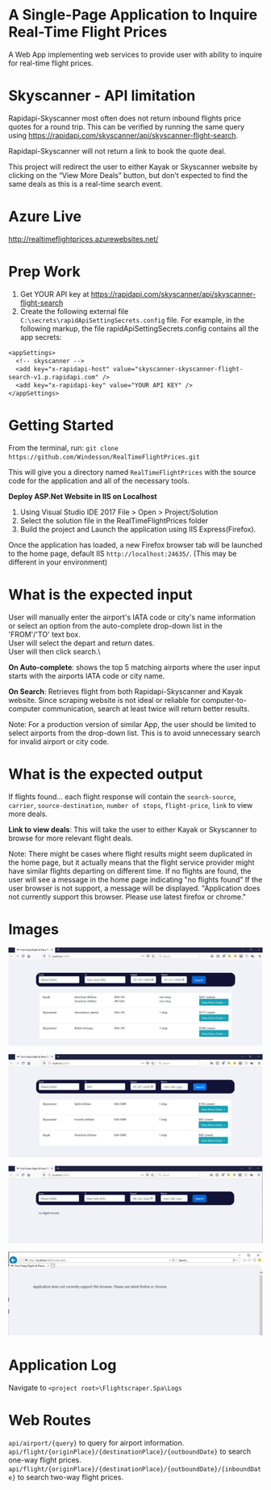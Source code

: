 A Single-Page Application to Inquire Real-Time Flight Prices
==============================================================
A Web App implementing web services to provide user with ability to inquire for real-time flight prices.

Skyscanner - API limitation
==============================
Rapidapi-Skyscanner most often does not return inbound flights price quotes for a round trip. This can be verified by running the same query using https://rapidapi.com/skyscanner/api/skyscanner-flight-search.

Rapidapi-Skyscanner will not return a link to book the quote deal. 

This project will redirect the user to either Kayak or Skyscanner website by clicking on the “View More Deals” button, but don't expected to find the same deals as this is a real-time search event.

Azure Live
===========
http://realtimeflightprices.azurewebsites.net/

Prep Work
===============
1. Get YOUR API key at https://rapidapi.com/skyscanner/api/skyscanner-flight-search
2. Create the following external file `C:\secrets\rapidApiSettingSecrets.config` file.
For example, in the following markup, the file rapidApiSettingSecrets.config contains all the app secrets:
```
<appSettings>
  <!-- skyscanner -->
  <add key="x-rapidapi-host" value="skyscanner-skyscanner-flight-search-v1.p.rapidapi.com" />
  <add key="x-rapidapi-key" value="YOUR API KEY" />
</appSettings>
```

Getting Started
================
From the terminal, run: `git clone https://github.com/Windesson/RealTimeFlightPrices.git`

This will give you a directory named `RealTimeFlightPrices` with the source code for the application and all of the necessary tools.

**Deploy ASP.Net Website in IIS on Localhost**
1. Using  Visual Studio IDE 2017 File > Open > Project/Solution
2. Select the solution file in the RealTimeFlightPrices folder
3. Build the project and Launch the application using IIS Express(Firefox).

Once the application has loaded, a new Firefox browser tab will be launched to the home page, default IIS `http://localhost:24635/`. (This may be different in your environment)

What is the expected input
===========================
User will manually enter the airport's IATA code or city's name information or select an option from the auto-complete drop-down list in the 'FROM'/'TO' text box.\
User will select the depart and return dates.\
User will then click search.\

**On Auto-complete**: shows the top 5 matching airports where the user input starts with the airports IATA code or city name. 

**On Search**: Retrieves flight from both Rapidapi-Skyscanner and Kayak website. Since scraping website is not ideal or reliable for computer-to-computer communication, search at least twice will return better results.   

Note: For a production version of similar App, the user should be limited to select airports from the drop-down list. 
This is to avoid unnecessary search for invalid airport or city code. 

What is the expected output
===========================
If flights found... each flight response will contain the `search-source`, `carrier`, `source-destination`, `number of stops`, `flight-price`, `link` to view more deals.

**Link to view deals**: This will take the user to either Kayak or Skyscanner to browse for more relevant flight deals.

Note: 
There might be cases where flight results might seem duplicated in the home page, but it actually means that the flight service provider might have similar flights departing on different time.
If no flights are found, the user will see a message in the home page indicating "no flights found"
If the user browser is not support, a message will be displayed. "Application does not currently support this browser. Please use latest firefox or chrome."

Images
==========================

![Alt text](README/twoway.jpg?raw=true "two-way flight")

![Alt text](README/oneway.jpg?raw=true "one-way flight")

![Alt text](README/noresult.jpg?raw=true "non flight result")

![Alt text](README/unsupported.jpg?raw=true "unsupported Browser")

Application Log
===============================
Navigate to `<project root>\Flightscraper.Spa\Logs`

Web Routes
==========
`api/airport/{query}` to query for airport information.\
`api/flight/{originPlace}/{destinationPlace}/{outboundDate}` to search one-way flight prices.\
`api/flight/{originPlace}/{destinationPlace}/{outboundDate}/{inboundDate}` to search two-way flight prices.
